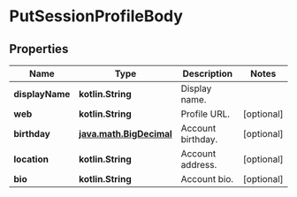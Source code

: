 
# PutSessionProfileBody

## Properties
Name | Type | Description | Notes
------------ | ------------- | ------------- | -------------
**displayName** | **kotlin.String** | Display name. | 
**web** | **kotlin.String** | Profile URL. |  [optional]
**birthday** | [**java.math.BigDecimal**](java.math.BigDecimal.md) | Account birthday. |  [optional]
**location** | **kotlin.String** | Account address. |  [optional]
**bio** | **kotlin.String** | Account bio. |  [optional]



